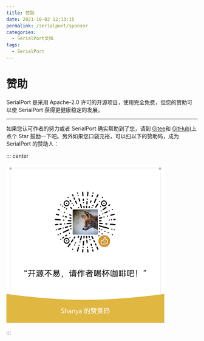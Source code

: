 ```yaml
---
title: 赞助
date: 2021-10-02 12:13:15
permalink: /serialport/sponsor
categories:
  - SerialPort文档
tags:
  - SerialPort
---
```

# 赞助

SerialPort 是采用 Apache-2.0 许可的开源项目，使用完全免费，但您的赞助可以使 SerialPort 获得更健康稳定的发展。

------

如果您认可作者的努力或者 SerialPort 确实帮助到了您，请到 [Gitee](https://gitee.com/Shanya/SerialPortSample)和 [GitHub)](https://github.com/Shanyaliux/SerialPortSample)上点个 Star 鼓励一下吧。另外如果您口袋充裕，可以扫以下的赞助码，成为 SerialPort  的赞助人：

::: center

![wx](/img/serialport-img/wx.png)

:::

